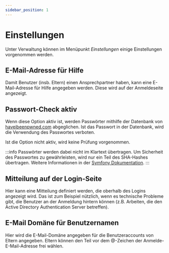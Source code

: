 ```yaml
---
sidebar_position: 1
---
```


# Einstellungen

Unter Verwaltung können im Menüpunkt *Einstellungen* einige Einstellungen vorgenommen werden.

## E-Mail-Adresse für Hilfe

Damit Benutzer (insb. Eltern) einen Ansprechpartner haben, kann eine E-Mail-Adresse für Hilfe angegeben werden. Diese
wird auf der Anmeldeseite angezeigt.

## Passwort-Check aktiv

Wenn diese Option aktiv ist, werden Passwörter mithilfe der Datenbank von [haveibeenpwned.com](https://haveibeenpwned.com)
abgeglichen. Ist das Passwort in der Datenbank, wird die Verwendung des Passwortes verboten.

Ist die Option nicht aktiv, wird keine Prüfung vorgenommen.

:::info
Passwörter werden dabei nicht im Klartext übertragen. Um Sicherheit des Passwortes zu gewährleisten, wird nur ein Teil
des SHA-Hashes übertragen. Weitere Informationen in der [Symfony Dokumentation](https://symfony.com/doc/current/reference/constraints/NotCompromisedPassword.html).
:::

## Mitteilung auf der Login-Seite

Hier kann eine Mitteilung definiert werden, die oberhalb des Logins angezeigt wird. Das ist zum Beispiel nützlich,
wenn es technische Probleme gibt, die Benutzer an der Anmeldung hintern können (z.B. Arbeiten, die den Active Directory
Authentication Server betreffen).

## E-Mail Domäne für Benutzernamen

Hier wird die E-Mail-Domäne angegeben für die Benutzeraccounts von Eltern angegeben. Eltern können den Teil vor dem @-Zeichen
der Anmelde-E-Mail-Adresse frei wählen.